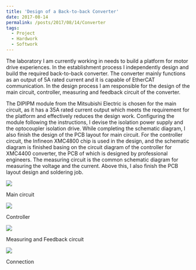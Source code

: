 ```yaml
---
title: 'Design of a Back-to-back Converter'
date: 2017-08-14
permalink: /posts/2017/08/14/Converter
tags:
  - Project
  - Hardwork
  - Softwork
---
```

The laboratory I am currently working in needs to build a platform for motor drive experiences. In the establishment process I independently design and build the required back-to-back converter. The converter mainly functions as an output of 5A rated current and it is capable of EtherCAT communication. In the design process I am responsible for the design of the main circuit, controller, measuring and feedback circuit of the converter.

The DIPIPM module from the Mitsubishi Electric is chosen for the main circuit, as it has a 35A rated current output which meets the requirement for the platform and effectively reduces the design work. Configuring the module following the instructions, I devise the isolation power supply and the optocoupler isolation drive. While completing the schematic diagram, I also finish the design of the PCB layout for main circuit.
For the controller circuit, the Infineon XMC4800 chip is used in the design, and the schematic diagram is finished basing on the circuit diagram of the controller for XMC4400 converter, the PCB of which is designed by professional engineers. 
The measuring circuit is the common schematic diagram for measuring the voltage and the current. Above this, I also finish the PCB layout design and soldering job.

 ![ ](https://SongyangZhang25.github.io/images/B2B1.jpg) 

Main circuit

 ![ ](https://SongyangZhang25.github.io/images/B2B2.jpg) 

Controller

 ![ ](https://SongyangZhang25.github.io/images/B2B3.jpg) 

Measuring and Feedback circuit

 ![ ](https://SongyangZhang25.github.io/images/B2B4.jpg) 
 
 Connection
